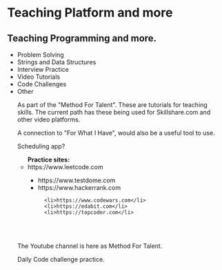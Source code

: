 <body>
  <h1>Teaching Platform and more </h1>
<h2>Teaching Programming and more.</h2>
  <ul>
<li>Problem Solving</li>
<li>Strings and Data Structures</li>
 <li>Interview Practice</li>
    <li>Video Tutorials</li>    
<li>Code Challenges</li>
    
   
<li>Other</li>
    
    
  <p>As part of the "Method For Talent". These are tutorials for teaching skills. The current path has these being used for Skillshare.com and other video platforms.</p>  
  <p> A connection to "For What I Have", would also be a useful tool to use. </p> 
  <p> Scheduling app?</p>

<ul><b>Practice sites:</b>
<li>https://www.leetcode.com</li>
<ul>
      <li>https://www.testdome.com</li>
      <li>https://www.hackerrank.com</li>
      
      <li>https://www.codewars.com</li>
      <li>https://edabit.com</li>
      <li>https://topcoder.com</li>
</ul>
  </ul>
  <br></br>
  <p>The Youtube channel is here as Method For Talent.</p>
  <p>Daily Code challenge practice. </p>
</body>
